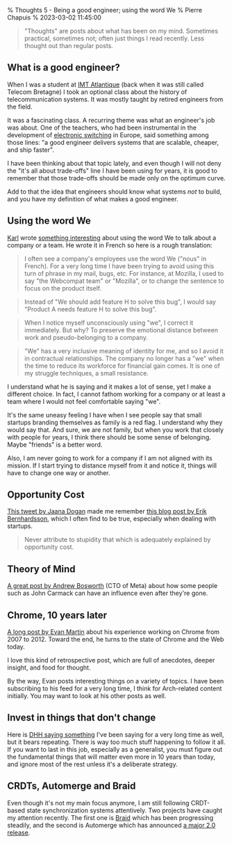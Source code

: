 % Thoughts 5 - Being a good engineer; using the word We
% Pierre Chapuis
% 2023-03-02 11:45:00

<!--@
  description = "Thoughts on being a good engineer, using the word We, and various things I've read."
-->

> "Thoughts" are posts about what has been on my mind. Sometimes practical, sometimes not; often just things I read recently. Less thought out than regular posts.

## What is a good engineer?

When I was a student at [IMT Atlantique](https://www.imt-atlantique.fr/en) (back when it was still called Telecom Bretagne) I took an optional class about the history of telecommunication systems. It was mostly taught by retired engineers from the field.

It was a fascinating class. A recurring theme was what an engineer's job was about. One of the teachers, who had been instrumental in the development of [electronic switching](https://en.wikipedia.org/wiki/Electronic_switching_system) in Europe, said something among those lines: "a good engineer delivers systems that are scalable, cheaper, and ship faster".

I have been thinking about that topic lately, and even though I will not deny the "it's all about trade-offs" line I have been using for years, it is good to remember that those trade-offs should be made only on the optimum curve.

Add to that the idea that engineers should know what systems *not* to build, and you have my definition of what makes a good engineer.

## Using the word We

[Karl](https://www.la-grange.net/karl/) wrote [something interesting](https://www.la-grange.net/2023/01/23/reveur) about using the word We to talk about a company or a team. He wrote it in French so here is a rough translation:

> I often see a company's employees use the word We ("nous" in French). For a very long time I have been trying to avoid using this turn of phrase in my mail, bugs, etc. For instance, at Mozilla, I used to say "the Webcompat team" or "Mozilla", or to change the sentence to focus on the product itself.

> Instead of "We should add feature H to solve this bug", I would say "Product A needs feature H to solve this bug".

> When I notice myself unconsciously using "we", I correct it immediately. But why? To preserve the emotional distance between work and pseudo-belonging to a company.

> "We" has a very inclusive meaning of identity for me, and so I avoid it in contractual relationships. The company no longer has a "we" when the time to reduce its workforce for financial gain comes. It is one of my struggle techniques, a small resistance.

I understand what he is saying and it makes a lot of sense, yet I make a different choice. In fact, I cannot fathom working for a company or at least a team where I would not feel comfortable saying "we".

It's the same uneasy feeling I have when I see people say that small startups branding themselves as family is a red flag. I understand why they would say that. And sure, we are not family, but when you work that closely with people for years, I think there should be some sense of belonging. Maybe "friends" is a better word.

Also, I am never going to work for a company if I am not aligned with its mission. If I start trying to distance myself from it and notice it, things will have to change one way or another.

## Opportunity Cost

[This tweet by Jaana Dogan](https://twitter.com/rakyll/status/1631032634779525122) made me remember [this blog post by Erik Bernhardsson](https://erikbern.com/2020/03/10/never-attribute-to-stupidity-that-which-is-adequately-explained-by-opportunity-cost.html), which I often find to be true, especially when dealing with startups.

> Never attribute to stupidity that which is adequately explained by opportunity cost.

## Theory of Mind

[A great post by Andrew Bosworth](https://boz.com/articles/theory-mind) (CTO of Meta) about how some people such as John Carmack can have an influence even after they're gone.

## Chrome, 10 years later

[A long post by Evan Martin](https://neugierig.org/software/blog/2022/12/chrome.html) about his experience working on Chrome from 2007 to 2012. Toward the end, he turns to the state of Chrome and the Web today.

I love this kind of retrospective post, which are full of anecdotes, deeper insight, and food for thought.

By the way, Evan posts interesting things on a variety of topics. I have been subscribing to his feed for a very long time, I think for Arch-related content initially. You may want to look at his other posts as well.

## Invest in things that don't change

Here is [DHH saying something](https://world.hey.com/dhh/invest-in-things-that-don-t-change-6f7f19e1) I've been saying for a very long time as well, but it bears repeating. There is way too much stuff happening to follow it all. If you want to last in this job, especially as a generalist, you must figure out the fundamental things that will matter even more in 10 years than today, and ignore most of the rest unless it's a deliberate strategy.

## CRDTs, Automerge and Braid

Even though it's not my main focus anymore, I am still following CRDT-based state synchronization systems attentively. Two projects have caught my attention recently. The first one is [Braid](https://braid.org) which has been progressing steadily, and the second is Automerge which has announced [a major 2.0 release](https://automerge.org/blog/automerge-2/).
